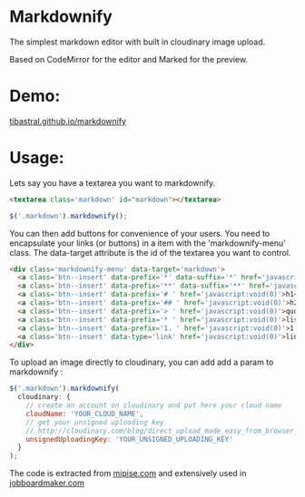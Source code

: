 # Markdownify

The simplest markdown editor with built in cloudinary image upload.

Based on CodeMirror for the editor and Marked for the preview.

# Demo:

[tibastral.github.io/markdownify](http://tibastral.github.io/markdownify/)

# Usage:
Lets say you have a textarea you want to markdownify.

```html
<textarea class='markdown' id="markdown"></textarea>
```

```js
$('.markdown').markdownify();
```

You can then add buttons for convenience of your users.
You need to encapsulate your links (or buttons) in a item with the 'markdownify-menu' class. The data-target attribute is the id of the textarea you want to control.

```html
<div class='markdownify-menu' data-target='markdown'>
  <a class='btn--insert' data-prefix='*' data-suffix='*' href='javascript:void(0)'>i</a>
  <a class='btn--insert' data-prefix='**' data-suffix='**' href='javascript:void(0)'>b</a>
  <a class='btn--insert' data-prefix='# ' href='javascript:void(0)'>h1</a>
  <a class='btn--insert' data-prefix='## ' href='javascript:void(0)'>h2</a>
  <a class='btn--insert' data-prefix='> ' href='javascript:void(0)'>quote</a>
  <a class='btn--insert' data-prefix='* ' href='javascript:void(0)'>list</a>
  <a class='btn--insert' data-prefix='1. ' href='javascript:void(0)'>1.</a>
  <a class='btn--insert' data-type='link' href='javascript:void(0)'>link</a>
</div>
```

To upload an image directly to cloudinary, you can add add a param to markdownify :

```js
$('.markdown').markdownify(
  cloudinary: {
    // create an account on cloudinary and put here your cloud name
    cloudName: 'YOUR_CLOUD_NAME',
    // get your unsigned uploading key
    // http://cloudinary.com/blog/direct_upload_made_easy_from_browser_or_mobile_app_to_the_cloud)
    unsignedUploadingKey: 'YOUR_UNSIGNED_UPLOADING_KEY'
  }
);
```

The code is extracted from [mipise.com](https://mipise.com) and extensively used in [jobboardmaker.com](https://jobboardmaker.com)
